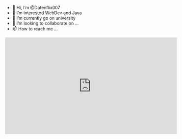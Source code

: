 - 👋 Hi, I’m @Datenflix007
- 👀 I’m interested WebDev and Java
- 🌱 I’m currently go on university
- 💞️ I’m looking to collaborate on ...
- 📫 How to reach me ...
<!---
Datenflix007/Datenflix007 is a ✨ special ✨ repository because its `README.md` (this file) appears on your GitHub profile.
You can click the Preview link to take a look at your changes.
--->
<iframe width="560" height="315" src="https://www.youtube.com/embed/V-MX379oGqE?si=fx0GZedU3FAAOdRB&amp;controls=0" title="YouTube video player" frameborder="0" allow="accelerometer; autoplay; clipboard-write; encrypted-media; gyroscope; picture-in-picture; web-share" referrerpolicy="strict-origin-when-cross-origin" allowfullscreen></iframe>
